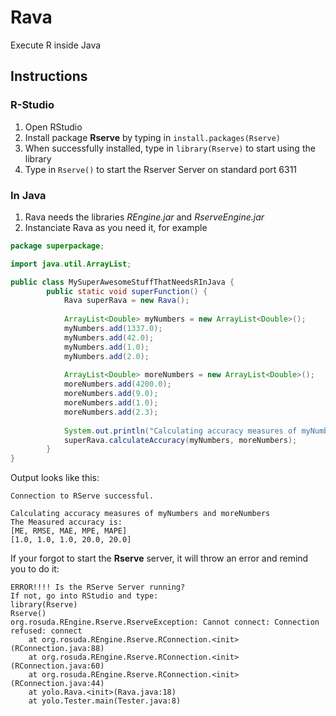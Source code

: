 # Rava
Execute R inside Java

## Instructions
### R-Studio
1. Open RStudio
2. Install package **Rserve** by typing in ```install.packages(Rserve)``` 
3. When successfully installed, type in ```library(Rserve)``` to start using the library
4. Type in ```Rserve()``` to start the Rserver Server on standard port 6311

### In Java
1. Rava needs the libraries *REngine.jar* and *RserveEngine.jar*
2. Instanciate Rava as you need it, for example

```java
package superpackage;

import java.util.ArrayList;

public class MySuperAwesomeStuffThatNeedsRInJava {
		public static void superFunction() {
			Rava superRava = new Rava();
			
			ArrayList<Double> myNumbers = new ArrayList<Double>();
			myNumbers.add(1337.0);
			myNumbers.add(42.0);
			myNumbers.add(1.0);
			myNumbers.add(2.0);
			
			ArrayList<Double> moreNumbers = new ArrayList<Double>();
			moreNumbers.add(4200.0);
			moreNumbers.add(9.0);
			moreNumbers.add(1.0);
			moreNumbers.add(2.3);
			
			System.out.println("Calculating accuracy measures of myNumbers and moreNumbers");
			superRava.calculateAccuracy(myNumbers, moreNumbers);
		}
}

```

Output looks like this:
```
Connection to RServe successful.

Calculating accuracy measures of myNumbers and moreNumbers
The Measured accuracy is:
[ME, RMSE, MAE, MPE, MAPE]
[1.0, 1.0, 1.0, 20.0, 20.0]

```

If your forgot to start the **Rserve** server, it will throw an error and remind you to do it:
```
ERROR!!!! Is the RServe Server running?
If not, go into RStudio and type:
library(Rserve)
Rserve()
org.rosuda.REngine.Rserve.RserveException: Cannot connect: Connection refused: connect
	at org.rosuda.REngine.Rserve.RConnection.<init>(RConnection.java:88)
	at org.rosuda.REngine.Rserve.RConnection.<init>(RConnection.java:60)
	at org.rosuda.REngine.Rserve.RConnection.<init>(RConnection.java:44)
	at yolo.Rava.<init>(Rava.java:18)
	at yolo.Tester.main(Tester.java:8)
```

